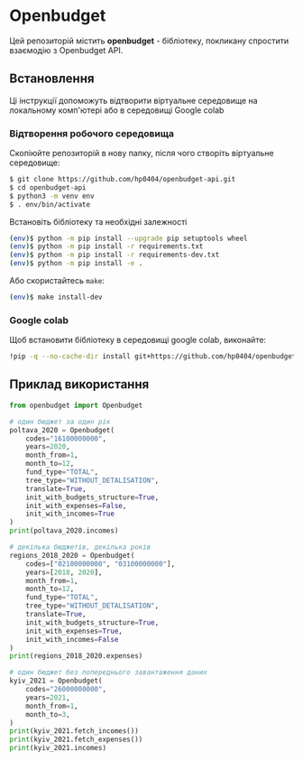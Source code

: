 # Openbudget

Цей репозиторій містить **openbudget** - бібліотеку, покликану спростити взаємодію з Openbudget API. 

## Встановлення
Ці інструкції допоможуть відтворити віртуальне середовище на локальному комп'ютері або в середовищі Google colab

### Відтворення робочого середовища

Скопіюйте репозиторій в нову папку, після чого створіть віртуальне середовище:

```bash
$ git clone https://github.com/hp0404/openbudget-api.git
$ cd openbudget-api
$ python3 -m venv env
$ . env/bin/activate
```

Встановіть бібліотеку та необхідні залежності

```bash
(env)$ python -m pip install --upgrade pip setuptools wheel
(env)$ python -m pip install -r requirements.txt
(env)$ python -m pip install -r requirements-dev.txt
(env)$ python -m pip install -e .
```

Або скористайтесь `make`:
```bash
(env)$ make install-dev
```

### Google colab
Щоб встановити бібліотеку в середовищі google colab, виконайте:
```bash
!pip -q --no-cache-dir install git+https://github.com/hp0404/openbudget-api.git
```

## Приклад використання
```python
from openbudget import Openbudget

# один бюджет за один рік
poltava_2020 = Openbudget(
    codes="16100000000",
    years=2020,
    month_from=1,
    month_to=12,
    fund_type="TOTAL",
    tree_type="WITHOUT_DETALISATION",
    translate=True,
    init_with_budgets_structure=True,
    init_with_expenses=False,
    init_with_incomes=True
)
print(poltava_2020.incomes)

# декілька бюджетів, декілька років
regions_2018_2020 = Openbudget(
    codes=["02100000000", "03100000000"],
    years=[2018, 2020],
    month_from=1,
    month_to=12,
    fund_type="TOTAL",
    tree_type="WITHOUT_DETALISATION",
    translate=True,
    init_with_budgets_structure=True,
    init_with_expenses=True,
    init_with_incomes=False
)
print(regions_2018_2020.expenses)

# один бюджет без попереднього завантаження даних
kyiv_2021 = Openbudget(
    codes="26000000000",
    years=2021,
    month_from=1,
    month_to=3,
)
print(kyiv_2021.fetch_incomes())
print(kyiv_2021.fetch_expenses())
print(kyiv_2021.incomes)
```